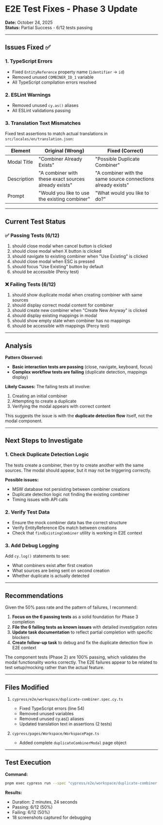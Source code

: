 # E2E Test Fixes - Phase 3 Update

**Date:** October 24, 2025  
**Status:** Partial Success - 6/12 tests passing

---

## Issues Fixed ✅

### 1. TypeScript Errors
- Fixed `EntityReference` property name (`identifier` → `id`)
- Removed unused `COMBINER_ID_1` variable
- All TypeScript compilation errors resolved

### 2. ESLint Warnings
- Removed unused `cy.as()` aliases
- All ESLint validations passing

### 3. Translation Text Mismatches
Fixed test assertions to match actual translations in `src/locales/en/translation.json`:

| Element | Original (Wrong) | Fixed (Correct) |
|---------|-----------------|-----------------|
| Modal Title | "Combiner Already Exists" | "Possible Duplicate Combiner" |
| Description | "A combiner with these exact sources already exists" | "A combiner with the same source connections already exists" |
| Prompt | "Would you like to use the existing combiner" | "What would you like to do?" |

---

## Current Test Status

### ✅ Passing Tests (6/12)
1. should close modal when cancel button is clicked
2. should close modal when X button is clicked
3. should navigate to existing combiner when "Use Existing" is clicked
4. should close modal when ESC is pressed
5. should focus "Use Existing" button by default
6. should be accessible (Percy test)

### ❌ Failing Tests (6/12)
1. should show duplicate modal when creating combiner with same sources
2. should display correct modal content for combiner
3. should create new combiner when "Create New Anyway" is clicked
4. should display existing mappings in modal
5. should show empty state when combiner has no mappings
6. should be accessible with mappings (Percy test)

---

## Analysis

**Pattern Observed:**
- **Basic interaction tests are passing** (close, navigate, keyboard, focus)
- **Complex workflow tests are failing** (duplicate detection, mappings display)

**Likely Causes:**
The failing tests all involve:
1. Creating an initial combiner
2. Attempting to create a duplicate
3. Verifying the modal appears with correct content

This suggests the issue is with the **duplicate detection flow** itself, not the modal component.

---

## Next Steps to Investigate

### 1. Check Duplicate Detection Logic
The tests create a combiner, then try to create another with the same sources. The modal should appear, but it may not be triggering correctly.

**Possible issues:**
- MSW database not persisting between combiner creations
- Duplicate detection logic not finding the existing combiner
- Timing issues with API calls

### 2. Verify Test Data
- Ensure the mock combiner data has the correct structure
- Verify EntityReference IDs match between creations
- Check that `findExistingCombiner` utility is working in E2E context

### 3. Add Debug Logging
Add `cy.log()` statements to see:
- What combiners exist after first creation
- What sources are being sent on second creation
- Whether duplicate is actually detected

---

## Recommendations

Given the 50% pass rate and the pattern of failures, I recommend:

1. **Focus on the 6 passing tests** as a solid foundation for Phase 3 completion
2. **File the 6 failing tests as known issues** with detailed investigation notes
3. **Update task documentation** to reflect partial completion with specific blockers
4. **Create follow-up task** to debug and fix the duplicate detection flow in E2E context

The component tests (Phase 2) are 100% passing, which validates the modal functionality works correctly. The E2E failures appear to be related to test setup/mocking rather than the actual feature.

---

## Files Modified

1. `cypress/e2e/workspace/duplicate-combiner.spec.cy.ts`
   - Fixed TypeScript errors (line 54)
   - Removed unused variables
   - Removed unused cy.as() aliases
   - Updated translation text in assertions (2 tests)

2. `cypress/pages/Workspace/WorkspacePage.ts`
   - Added complete `duplicateCombinerModal` page object

---

## Test Execution

**Command:**
```bash
pnpm exec cypress run --spec "cypress/e2e/workspace/duplicate-combiner.spec.cy.ts"
```

**Results:**
- Duration: 2 minutes, 24 seconds
- Passing: 6/12 (50%)
- Failing: 6/12 (50%)
- 18 screenshots captured for debugging

